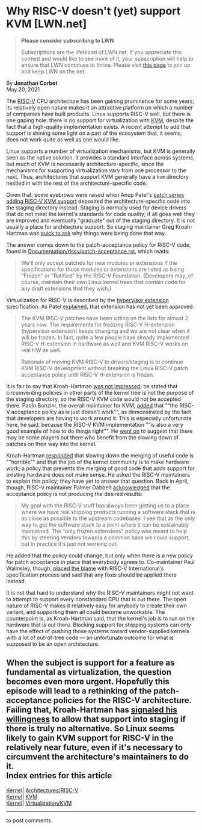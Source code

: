# Why RISC-V doesn't (yet) support KVM [LWN.net]

> **Please consider subscribing to LWN**
> 
> Subscriptions are the lifeblood of LWN.net. If you appreciate this content and would like to see more of it, your subscription will help to ensure that LWN continues to thrive. Please visit [this page](/Promo/nst-nag1/subscribe) to join up and keep LWN on the net. 

By **Jonathan Corbet**  
May 20, 2021 

The [RISC-V](https://riscv.org/) CPU architecture has been gaining prominence for some years; its relatively open nature makes it an attractive platform on which a number of companies have built products. Linux supports RISC-V well, but there is one gaping hole: there is no support for virtualization with [KVM](https://en.wikipedia.org/wiki/Kernel-based_Virtual_Machine), despite the fact that a high-quality implementation exists. A recent attempt to add that support is shining some light on a part of the ecosystem that, it seems, does not work quite as well as one would like. 

Linux supports a number of virtualization mechanisms, but KVM is generally seen as the native solution. It provides a standard interface across systems, but much of KVM is necessarily architecture-specific, since the mechanisms for supporting virtualization vary from one processor to the next. Thus, architectures that support KVM generally have a `kvm` directory nestled in with the rest of the architecture-specific code. 

Given that, some eyebrows were raised when Anup Patel's [patch series adding RISC-V KVM support](/ml/linux-kernel/20210519033553.1110536-1-anup.patel@wdc.com/) deposited the architecture-specific code into the staging directory instead. Staging is normally used for device drivers that do not meet the kernel's standards for code quality; if all goes well they are improved and eventually "graduate" out of the staging directory. It is not usually a place for architecture support. So staging maintainer Greg Kroah-Hartman was [quick to ask](/ml/linux-kernel/YKSa48cejI1Lax+%2F@kroah.com/) why things were being done that way. 

The answer comes down to the patch-acceptance policy for RISC-V code, found in [Documentation/riscv/patch-acceptance.rst](https://git.kernel.org/pub/scm/linux/kernel/git/torvalds/linux.git/tree/Documentation/riscv/patch-acceptance.rst), which reads: 

> We'll only accept patches for new modules or extensions if the specifications for those modules or extensions are listed as being "Frozen" or "Ratified" by the RISC-V Foundation. (Developers may, of course, maintain their own Linux kernel trees that contain code for any draft extensions that they wish.) 

Virtualization for RISC-V is described by the [hypervisor extension](https://github.com/riscv/riscv-isa-manual/blob/master/src/hypervisor.tex) specification. As Patel [explained](/ml/linux-kernel/CAAhSdy18qySXbUdrEsUe-KtbtuEoYrys0TcmsV2UkEA2=7UQzw@mail.gmail.com/), that extension has not yet been approved: 

> The KVM RISC-V patches have been sitting on the lists for almost 2 years now. The requirements for freezing RISC-V H-extension (hypervisor extension) keeps changing and we are not clear when it will be frozen. In fact, quite a few people have already implemented RISC-V H-extension in hardware as well and KVM RISC-V works on real HW as well. 
> 
> Rationale of moving KVM RISC-V to drivers/staging is to continue KVM RISC-V development without breaking the Linux RISC-V patch acceptance policy until RISC-V H-extension is frozen. 

It is fair to say that Kroah-Hartman [was not impressed](/ml/linux-kernel/YKSgcn5gxE%2F4u2bT@kroah.com/); he stated that circumventing policies in other parts of the kernel tree is not the purpose of the staging directory, so the RISC-V KVM code would not be accepted there. Paolo Bonzini, the overall maintainer for KVM, [added](/ml/linux-kernel/d7d5ad76-aec3-3297-0fac-a9da9b0c3663@redhat.com/) that ""the RISC-V acceptance policy as is just doesn't work"", as demonstrated by the fact that developers are having to work around it. This is especially unfortunate here, he said, because the RISC-V KVM implementation ""is also a very good example of how to do things right"". He [went on](/ml/linux-kernel/daa30135-8757-8d33-a92e-8db4207168ff@redhat.com/) to suggest that there may be some players out there who benefit from the slowing down of patches on their way into the kernel. 

Kroah-Hartman [responded](/ml/linux-kernel/YKUZbb6OK+UYAq+t@kroah.com/) that slowing down the merging of useful code is ""horrible"" and that the job of the kernel community is to make hardware work; a policy that prevents the merging of good code that adds support for existing hardware does not make sense. He asked the RISC-V maintainers to explain this policy; they have yet to answer that question. Back in April, though, RISC-V maintainer Palmer Dabbelt [acknowledged](/ml/linux-kernel/mhng-d64da1be-bacd-4885-aaf2-fea3c763418c@palmerdabbelt-glaptop/) that the acceptance policy is not producing the desired results: 

> My goal with the RISC-V stuff has always been getting us to a place where we have real shipping products running a software stack that is as close as possible to the upstream codebases. I see that as the only way to get the software stack to a point where it can be sustainably maintained. The "only frozen extensions" policy was meant to help this by steering vendors towards a common base we could support, but in practice it's just not working out. 

He added that the policy could change, but only when there is a new policy for patch acceptance in place that everybody agrees to. Co-maintainer Paul Walmsley, though, [placed the blame](/ml/linux-kernel/5b988c4e-25e9-f2b9-b08d-35bc37a245e4@sifive.com/) with RISC-V International's specification process and said that any fixes should be applied there instead. 

It is not that hard to understand why the RISC-V maintainers might not want to attempt to support every nonstandard CPU that is out there. The open nature of RISC-V makes it relatively easy for anybody to create their own variant, and supporting them all could become unworkable. The counterpoint is, as Kroah-Hartman said, that the kernel's job is to run on the hardware that is out there. Blocking support for shipping systems can only have the effect of pushing those systems toward vendor-supplied kernels with a lot of out-of-tree code — an unfortunate outcome for what is supposed to be an open architecture. 

When the subject is support for a feature as fundamental as virtualization, the question becomes even more urgent. Hopefully this episode will lead to a rethinking of the patch-acceptance policies for the RISC-V architecture. Failing that, Kroah-Hartman has [signaled his willingness](/ml/linux-kernel/YKTsyyVYsHVMQC+G@kroah.com/) to allow that support into staging if there is truly no alternative. So Linux seems likely to gain KVM support for RISC-V in the relatively near future, even if it's necessary to circumvent the architecture's maintainers to do it.  
Index entries for this article  
---  
[Kernel](/Kernel/Index)| [Architectures/RISC-V](/Kernel/Index#Architectures-RISC-V)  
[Kernel](/Kernel/Index)| [KVM](/Kernel/Index#KVM)  
[Kernel](/Kernel/Index)| [Virtualization/KVM](/Kernel/Index#Virtualization-KVM)  
  


* * *

to post comments 
